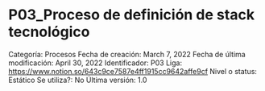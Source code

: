 # P03_Proceso de definición de stack tecnológico

Categoría: Procesos
Fecha de creación: March 7, 2022
Fecha de última modificación: April 30, 2022
Identificador: P03
Liga: https://www.notion.so/643c9ce7587e4ff1915cc9642affe9cf
Nivel o status: Estático
Se utiliza?: No
Última versión: 1.0